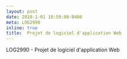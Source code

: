 ```yaml
---
layout: post
date: 2018-1-01 10:59:00-0400
meta: LOG2990
inline: true
title:  Projet de logiciel d'application Web
---
```


LOG2990 - Projet de logiciel d'application Web